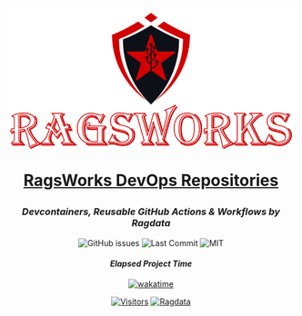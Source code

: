 <h1 align="center">

<img src="https://raw.githubusercontent.com/Ragdata/media/master/project/ragsworks/Social-800x400.png" alt="RagsWorks - Reusable Actions and Workflows" />

[RagsWorks DevOps Repositories](https://github.com/ragsworks)

</h1>

<h3 align="center"><em>
Devcontainers, Reusable GitHub Actions & Workflows by Ragdata
</em></h3>

<div align="center">

![GitHub issues](https://img.shields.io/github/issues-raw/ragsworks/.github?style=for-the-badge&logo=github)
![Last Commit](https://img.shields.io/github/last-commit/ragsworks/.github/master?logo=github&style=for-the-badge)
![MIT](https://img.shields.io/badge/License-MIT-gold?style=for-the-badge)

#### _Elapsed Project Time_

[![wakatime](https://wakatime.com/badge/github/ragsworks/.github.svg?style=for-the-badge)](https://wakatime.com/badge/github/ragsworks/.github)

</div>

<div align="center">

<a href="https://visitorbadge.io/status?path=https%3A%2F%2Fgithub.com%2Fragsworks%2F.github" target="_blank"><img alt="Visitors" src="https://api.visitorbadge.io/api/combined?path=https%3A%2F%2Fgithub.com%2Fragsworks%2F.github&countColor=%23d20000" /></a>
<a href="https://github.com/ragdata" target="_blank"><img alt="Ragdata" src="https://img.shields.io/badge/-Made_With_☕_By_Ragdata-D20000?style=for-the-badge" /></a>

</div>
